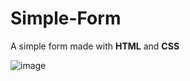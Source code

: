 # Simple-Form

A simple form made with **HTML** and **CSS**

![image](https://github.com/user-attachments/assets/8f52aa98-eab3-475a-8bd5-ec0d6e981f82)

